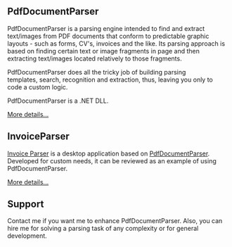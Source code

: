 ## PdfDocumentParser

PdfDocumentParser is a parsing engine intended to find and extract text/images from PDF documents that conform to predictable graphic layouts - such as forms, CV's, invoices and the like. Its parsing approach is based on finding certain text or image fragments in page and then extracting text/images located relatively to those fragments.

PdfDocumentParser does all the tricky job of building parsing templates, search, recognition and extraction, thus, leaving you only to code a custom logic.

PdfDocumentParser is a .NET DLL.

[More details...](https://sergeystoyan.github.io/PdfDocumentParser/#1)

## InvoiceParser
[Invoice Parser](https://github.com/sergeystoyan/PdfDocumentParser/tree/lib%2Bcustomization/InvoiceParser) is a desktop application based on [PdfDocumentParser](https://github.com/sergeystoyan/PdfDocumentParser). Developed for custom needs, it can be reviewed as an example of using PdfDocumentParser.

[More details...](https://sergeystoyan.github.io/PdfDocumentParser/#6)

## Support
Contact me if you want me to enhance PdfDocumentParser. Also, you can hire me for solving a parsing task of any complexity or for general development.
